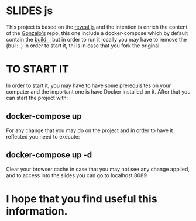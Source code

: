 # SLIDES js 
This project is based on the [reveal.js](https://revealjs.com/#/7/1) and the intention is enrich the content of the [Gonzalo's](https://github.com/gmlp/gmlp.github.io) repo, this one include a docker-compose which by default contain the [build: .](https://github.com/OscarAguilera/gmlp.github.io/blob/master/docker-compose.yml) but in order to run it locally you may have to remove the (buil: .) in order to start it, thi is in case that you fork the original.

# TO START IT

In order to start it, you may have to have some prerequisites on your computer and the important one is have Docker installed on it.
After that you can start the project with:

## docker-compose up

For any change that you may do on the project and in order to have it reflected you need to execute:
## docker-compose up -d

Clear your browser cache in case that you may not see any change applied, and to access into the slides you can go to localhost:8089

# I hope that you find useful this information.